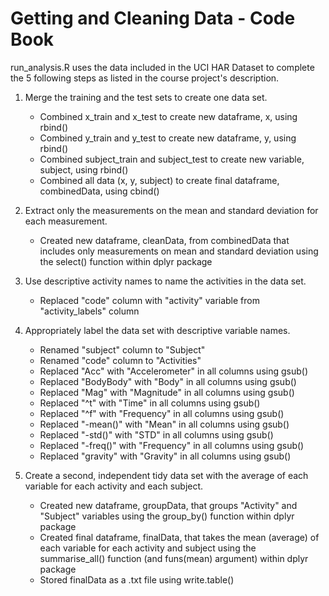 # Getting and Cleaning Data - Code Book

run_analysis.R uses the data included in the UCI HAR Dataset to complete the 5 following steps as listed in the course
project's description.

1. Merge the training and the test sets to create one data set.
   - Combined x_train and x_test to create new dataframe, x, using rbind()
   - Combined y_train and y_test to create new dataframe, y, using rbind()
   - Combined subject_train and subject_test to create new variable, subject, using rbind()
   - Combined all data (x, y, subject) to create final dataframe, combinedData, using cbind()

2. Extract only the measurements on the mean and standard deviation for each measurement.
   - Created new dataframe, cleanData, from combinedData that includes only measurements on mean and standard deviation using the
     select() function within dplyr package

3. Use descriptive activity names to name the activities in the data set.
   - Replaced "code" column with "activity" variable from "activity_labels" column

4. Appropriately label the data set with descriptive variable names.
   - Renamed "subject" column to "Subject"
   - Renamed "code" column to "Activities"
   - Replaced "Acc" with "Accelerometer" in all columns using gsub()
   - Replaced "BodyBody" with "Body" in all columns using gsub()
   - Replaced "Mag" with "Magnitude" in all columns using gsub()
   - Replaced "^t" with "Time" in all columns using gsub()
   - Replaced "^f" with "Frequency" in all columns using gsub()
   - Replaced "-mean()" with "Mean" in all columns using gsub()
   - Replaced "-std()" with "STD" in all columns using gsub()
   - Replaced "-freq()" with "Frequency" in all columns using gsub()
   - Replaced "gravity" with "Gravity" in all columns using gsub()

5. Create a second, independent tidy data set with the average of each variable for each activity and each subject.
   - Created new dataframe, groupData, that groups "Activity" and "Subject" variables using the group_by() function within dplyr package
   - Created final dataframe, finalData, that takes the mean (average) of each variable for each activity and subject using the   
     summarise_all() function (and funs(mean) argument) within dplyr package
   - Stored finalData as a .txt file using write.table()
